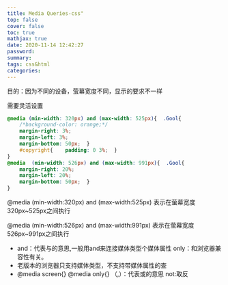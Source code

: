 ```yaml
---
title: Media Queries-css"
top: false
cover: false
toc: true
mathjax: true
date: 2020-11-14 12:42:27
password:
summary:
tags: css&html
categories:
---
```


目的：因为不同的设备，萤幕宽度不同，显示的要求不一样

需要灵活设置

```css
@media (min-width: 320px) and (max-width: 525px){  .Gool{    
    /*background-color: orange;*/    
    margin-right: 3%;    
    margin-left: 3%;    
    margin-bottom: 50px;  }  
    #copyright{    padding: 0 3%;  }
}
@media  (min-width: 526px) and (max-width: 991px){  .Gool{    
    margin-right: 20%;    
    margin-left: 20%;    
    margin-bottom: 50px;  }
}
```

@media (min-width:320px) and (max-width:525px)
表示在萤幕宽度320px~525px之间执行

@media (min-width:526px) and (max-width:991px)
表示在萤幕宽度526px~991px之间执行

*  and：代表与的意思,一般用and来连接媒体类型个媒体属性
         only：和浏览器兼容性有关。
*  老版本的浏览器只支持媒体类型，不支持带媒体属性的查
*  @media screen{}
         @media only{}
         （,）：代表或的意思
         not:取反